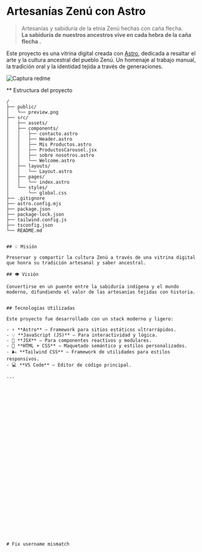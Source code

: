 # Artesanías Zenú con Astro

> Artesanías y sabiduría de la etnia Zenú hechas con caña flecha.  
> **La sabiduría de nuestros ancestros vive en cada hebra de la caña flecha .** 

Este proyecto es una vitrina digital creada con [Astro](https://astro.build), dedicada a resaltar el arte y la cultura ancestral del pueblo Zenú. Un homenaje al trabajo manual, la tradición oral y la identidad tejida a través de generaciones.

![Captura redme](https://github.com/user-attachments/assets/5f050a5b-94ae-4bfe-ab7a-b57dc783d280)

** Estructura del proyecto

```text
/
├── public/
│   └── preview.png
├── src/
│   ├── assets/
│   ├── components/
│   │   ├── contacto.astro
│   │   ├── Header.astro
│   │   ├── Mis Productos.astro
│   │   ├── ProductosCarousel.jsx
│   │   ├── sobre nosotros.astro
│   │   └── Welcome.astro
│   ├── layouts/
│   │   └── Layout.astro
│   ├── pages/
│   │   └── index.astro
│   └── styles/
│       └── global.css
├── .gitignore
├── astro.config.mjs
├── package.json
├── package-lock.json
├── tailwind.config.js
├── tsconfig.json
└── README.md


## 💡 Misión

Preservar y compartir la cultura Zenú a través de una vitrina digital que honra su tradición artesanal y saber ancestral.

## 👁️ Visión

Convertirse en un puente entre la sabiduría indígena y el mundo moderno, difundiendo el valor de las artesanías tejidas con historia.


## Tecnologías Utilizadas

Este proyecto fue desarrollado con un stack moderno y ligero:

- ⚡ **Astro** – Framework para sitios estáticos ultrarrápidos.
- 💡 **JavaScript (JS)** – Para interactividad y lógica.
- 🧩 **JSX** – Para componentes reactivos y modulares.
- 🎨 **HTML + CSS** – Maquetado semántico y estilos personalizados.
- 🌬️ **Tailwind CSS** – Framework de utilidades para estilos responsivos.
- 💻 **VS Code** – Editor de código principal.

---


























   
    
 #   F i x   u s e r n a m e   m i s m a t c h  
 